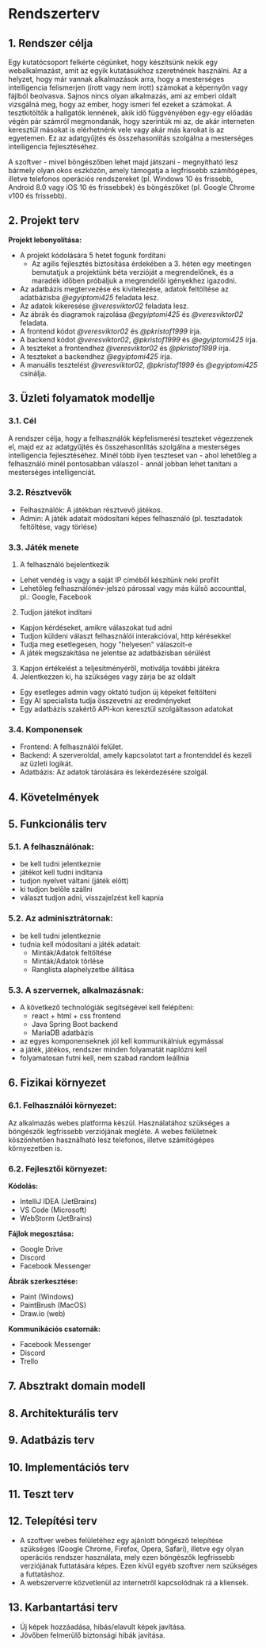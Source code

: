 # Rendszerterv

## 1. Rendszer célja

Egy kutatócsoport felkérte cégünket, hogy készítsünk nekik egy webalkalmazást, amit az egyik kutatásukhoz szeretnének használni.
Az a helyzet, hogy már vannak alkalmazások arra, hogy a mesterséges intelligencia felismerjen (írott vagy nem írott) számokat a
képernyőn vagy fájlból beolvasva. Sajnos nincs olyan alkalmazás, ami az emberi oldalt vizsgálná meg, hogy az ember, hogy ismeri
fel ezeket a számokat. A tesztkitöltők a hallgatók lennének, akik idő függvényében egy-egy előadás végén pár számról megmondanák,
hogy szerintük mi az, de akár interneten keresztül másokat is elérhetnénk vele vagy akár más karokat is az egyetemen.
Ez az adatgyűjtés és összehasonlítás szolgálna a mesterséges intelligencia fejlesztéséhez.

A szoftver - mivel böngészőben lehet majd játszani - megnyitható lesz bármely olyan okos eszközön, amely támogatja a legfrissebb
számítógépes, illetve telefonos operációs rendszereket (pl. Windows 10 és frissebb, Android 8.0 vagy iOS 10 és frissebbek) és
böngészőket (pl. Google Chrome v100 és frissebb).


## 2. Projekt terv

**Projekt lebonyolítása:**

- A projekt kódolására 5 hetet fogunk fordítani
    - Az agilis fejlesztés biztosítása érdekében a 3. héten egy meetingen bemutatjuk a projektünk béta verzióját a megrendelőnek, és a maradék időben próbáljuk a megrendelői igényekhez igazodni.
- Az adatbázis megtervezése és kivitelezése, adatok feltöltése az adatbázisba *@egyiptomi425* feladata lesz.
- Az adatok kikeresése *@veresviktor02* feladata lesz.
- Az ábrák és diagramok rajzolása *@egyiptomi425* és *@veresviktor02* feladata.
- A frontend kódot *@veresviktor02* és *@pkristof1999* írja.
- A backend kódot *@veresviktor02*, *@pkristof1999* és *@egyiptomi425* írja.
- A teszteket a frontendhez *@veresviktor02* és *@pkristof1999* írja.
- A teszteket a backendhez *@egyiptomi425* írja.
- A manuális tesztelést *@veresviktor02*, *@pkristof1999* és *@egyiptomi425* csinálja.


## 3. Üzleti folyamatok modellje

### 3.1. Cél
A rendszer célja, hogy a felhasználók képfelismerési teszteket végezzenek el, majd ez az adatgyűjtés és összehasonlítás szolgálna a mesterséges intelligencia fejlesztéséhez. Minél több ilyen teszteset van - ahol lehetőleg a felhasználó minél pontosabban válaszol - annál jobban lehet tanítani a mesterséges intelligenciát.

### 3.2. Résztvevők

- Felhasználók: A játékban résztvevő játékos.
- Admin: A játék adatait módosítani képes felhasználó (pl. tesztadatok feltöltése, vagy törlése)

### 3.3. Játék menete

1. A felhasználó bejelentkezik
  - Lehet vendég is vagy a saját IP címéből készítünk neki profilt
  - Lehetőleg felhasználónév-jelszó párossal vagy más külső accounttal, pl.: Google, Facebook
2. Tudjon játékot indítani
  - Kapjon kérdéseket, amikre válaszokat tud adni
  - Tudjon küldeni választ felhasználói interakcióval, http kérésekkel
  - Tudja meg esetlegesen, hogy "helyesen" válaszolt-e
  - A játék megszakítása ne jelentse az adatbázisban sérülést
3. Kapjon értékelést a teljesítményéről, motiválja további játékra
4. Jelentkezzen ki, ha szükséges vagy zárja be az oldalt

- Egy esetleges admin vagy oktató tudjon új képeket feltölteni
- Egy AI specialista tudja összevetni az eredményeket
- Egy adatbázis szakértő API-kon keresztül szolgáltasson adatokat

### 3.4. Komponensek

- Frontend: A felhasználói felület.
- Backend: A szerveroldal, amely kapcsolatot tart a frontenddel és kezeli az üzleti logikát.
- Adatbázis: Az adatok tárolására és lekérdezésére szolgál.


## 4. Követelmények



## 5. Funkcionális terv

### 5.1. A felhasználónak:

- be kell tudni jelentkeznie
- játékot kell tudni indítania
- tudjon nyelvet váltani (játék előtt)
- ki tudjon belőle szállni
- választ tudjon adni, visszajelzést kell kapnia

### 5.2. Az adminisztrátornak:

- be kell tudni jelentkeznie
- tudnia kell módosítani a játék adatait:
  - Minták/Adatok feltöltése
  - Minták/Adatok törlése
  - Ranglista alaphelyzetbe állítása


### 5.3. A szervernek, alkalmazásnak:

- A következő technológiák segítségével kell felépíteni:
  - react + html + css frontend
  - Java Spring Boot backend
  - MariaDB adatbázis
- az egyes komponenseknek jól kell kommunikálniuk egymással
- a játék, játékos, rendszer minden folyamatát naplózni kell
- folyamatosan futni kell, nem szabad random leállnia



## 6. Fizikai környezet

### 6.1. Felhasználói környezet:

Az alkalmazás webes platforma készül.
Használatához szükséges a böngészők legfrissebb verziójának megléte.
A webes felületnek köszönhetően használható lesz telefonos, illetve számítógépes környezetben is.

### 6.2. Fejlesztői környezet:

**Kódolás:**
- IntelliJ IDEA (JetBrains)
- VS Code (Microsoft)
- WebStorm (JetBrains)

**Fájlok megosztása:**
- Google Drive
- Discord
- Facebook Messenger

**Ábrák szerkesztése:**
- Paint (Windows)
- PaintBrush (MacOS)
- Draw.io (web)

**Kommunikációs csatornák:**
- Facebook Messenger
- Discord
- Trello


## 7. Absztrakt domain modell



## 8. Architekturális terv



## 9. Adatbázis terv



## 10. Implementációs terv



## 11. Teszt terv



## 12. Telepítési terv

- A szoftver webes felületéhez egy ajánlott böngésző telepítése szükséges (Google Chrome, Firefox, Opera, Safari),
illetve egy olyan operációs rendszer használata, mely ezen böngészők legfrissebb verziójának futtatására képes.
Ezen kívül egyéb szoftver nem szükséges a futtatáshoz.
- A webszerverre közvetlenül az internetről kapcsolódnak rá a kliensek.


## 13. Karbantartási terv

- Új képek hozzáadása, hibás/elavult képek javítása.
- Jövőben felmerülő biztonsági hibák javítása.
